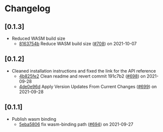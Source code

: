 # Changelog

## \[0.1.3]

- Reduced WASM build size
  - [8163754b](https://github.com/iotaledger/iota.rs/commit/8163754be208c24471e45e66020b0cd333ecb0dc) Reduce WASM build size ([#708](https://github.com/iotaledger/iota.rs/pull/708)) on 2021-10-07

## \[0.1.2]

- Cleaned installation instructions and fixed the link for the API reference
  - [4b825fe2](https://github.com/iotaledger/iota.rs/commit/4b825fe271f3eb6fd07fd59d7087c144290b68e8) Clean readme and revert commit 191c7b2 ([#698](https://github.com/iotaledger/iota.rs/pull/698)) on 2021-09-28
  - [4de0e96d](https://github.com/iotaledger/iota.rs/commit/4de0e96dd399886c4de10b0846d429b3389755ab) Apply Version Updates From Current Changes ([#699](https://github.com/iotaledger/iota.rs/pull/699)) on 2021-09-28

## \[0.1.1]

- Publish wasm binding
  - [5eba5806](https://github.com/iotaledger/iota.rs/commit/5eba5806840d652f77aac5f1845c9e3801729b9f) fix wasm-binding path ([#694](https://github.com/iotaledger/iota.rs/pull/694)) on 2021-09-27
